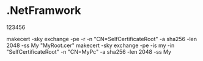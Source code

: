 # .NetFramwork
123456

makecert -sky exchange -pe -r -n "CN=SelfCertificateRoot" -a sha256 -len 2048 -ss My "MyRoot.cer"
makecert -sky exchange -pe -is my -in "SelfCertificateRoot" -n "CN=MyPc" -a sha256 -len 2048 -ss My
